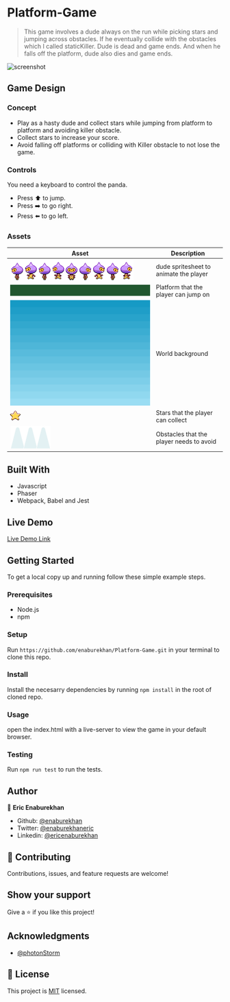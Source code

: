 # Platform-Game

> This game involves a dude always on the run while picking stars and jumping across obstacles. If he eventually collide with the obstacles which I called staticKiller. Dude is dead and game ends. And when he falls off the platform, dude also dies and game ends.

![screenshot](https://www.loom.com/share/4a2bd0a2e6b24dc3be14231418725d1c)

## Game Design

### Concept

- Play as a hasty dude and collect stars while jumping from platform to platform and avoiding killer obstacle.
- Collect stars to increase your score.
- Avoid falling off platforms or colliding with Killer obstacle to not lose the game.

### Controls

You need a keyboard to control the panda.

- Press ⬆️ to jump.
- Press ➡️ to go right.
- Press ⬅️ to go left.

### Assets

|Asset                                      |Description                            |
|-------------------------------------------|---------------------------------------|
|![dude](./dist/assets/dude.png)          |dude spritesheet to animate the player|
|![platform](./dist/assets/platform.png) |Platform that the player can jump on   |
|![sky](./dist/assets/sky.png)|World background                       |
|![star](./dist/assets/star.png)       |Stars that the player can collect |
|![staticKiller](./dist/assets/static_killer.png)        |Obstacles that the player needs to avoid  |

## Built With

- Javascript
- Phaser
- Webpack, Babel and Jest

## Live Demo

[Live Demo Link]()

## Getting Started

To get a local copy up and running follow these simple example steps.

### Prerequisites

- Node.js
- npm

### Setup

Run `https://github.com/enaburekhan/Platform-Game.git` in your terminal to clone this repo.

### Install

Install the necesarry dependencies by running `npm install` in the root of cloned repo.

### Usage

open the index.html with a live-server to view the game in your default browser.

### Testing

Run `npm run test` to run the tests.

## Author

👤 **Eric Enaburekhan**

- Github: [@enaburekhan](https://github.com/enaburekhan)
- Twitter: [@enaburekhaneric](https://twitter.com/enaburekhaneric)
- Linkedin: [@ericenaburekhan](https://www.linkedin.com/in/eric-enaburekhan-801a28100/)

## 🤝 Contributing

Contributions, issues, and feature requests are welcome!

## Show your support

Give a ⭐️ if you like this project!

## Acknowledgments

- [@photonStorm](http://phaser.io/tutorials/making-your-first-phaser-3-game/part1)

## 📝 License

This project is [MIT](./LICENSE) licensed.
